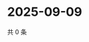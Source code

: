 # 2025-09-09

共 0 条

<!-- BEGIN BILIBILI -->
<!-- 最后更新时间 2025-09-09 02:13:23 +0800 -->

<!-- END BILIBILI -->